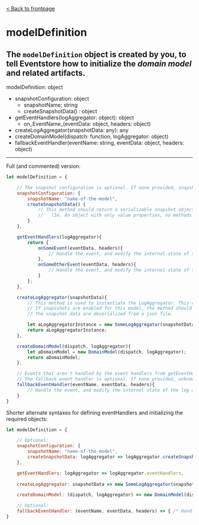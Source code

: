 [< Back to frontpage](./index.md)

# modelDefinition

The `modelDefinition` object is created by you, to tell Eventstore how to initialize the _domain model_ and related artifacts.
---
modelDefinition: object
- snapshotConfiguration: object
	- snapshotName: string
	- createSnapshotData() : object
- getEventHandlers(logAggregator: object): object
	- on_EventName_(eventData: object, headers: object)
- createLogAggregator(snapshotData: any): any
- createDomainModel(dispatch: function, logAggregator: object)
- fallbackEventHandler(eventName: string, eventData: object, headers: object)

---

Full (and commented) version:
```javascript
let modelDefinition = {

	// The snapshot configuration is optional. If none provided, snapshots are disabled for this model.
	snapshotConfiguration: {
		snapshotName: "name-of-the-model",
		createSnapshotData() {
			// This method should return a serializable snapshot object.
			//   (Ie. An object with only value properties, no methods and no circular references)
		}
	},

	getEventHandlers(logAggregator){
		return {
			onSomeEvent(eventData, headers){
				// Handle the event, and modify the internal state of the log aggregator object accordingly.
			},
			onSomeOtherEvent(eventData, headers){
				// Handle the event, and modify the internal state of the log aggregator object accordingly.
			}
		};
	},

	createLogAggregator(snapshotData){
		// This method is used to instantiate the LogAggregator. This will usually be a constructor.
		// If snapsshots are enabled for this model, the method should accept the snapshot data object.
		// The snapshot data are deserialized from a json file.

		let aLogAggregatorInstance = new SomeLogAggregator(snapshotData);
		return aLogAggregatorInstance;
	},

	createDomainModel(dispatch, logAggregator){
		let aDomainModel = new DomainModel(dispatch, logAggregator);
		return aDomainModel;
	},

	// Events that aren't handled by the event handlers from getEventHandlers(...), will be handled by the fallback event handler.
	// The fallback event handler is optional. If none provided, unknown events will be ignored by this model.
	fallbackEventHandler(eventName, eventData, headers){
		// Handle the event, and modify the internal state of the log aggregator object accordingly.
	}
}
```

Shorter alternate syntaxes for defining eventHandlers and initializing the required objects:
```javascript
let modelDefinition = {

	// Optional:
	snapshotConfiguration: {
		snapshotName: "name-of-the-model",
		createSnapshotData: logAggregator => logAggregator.createSnapshotData()
	},

	getEventHandlers: logAggregator => logAggregator.eventHandlers,
	
	createLogAggregator: snapshotData => new SomeLogAggregator(snapshotData),

	createDomainModel: (dispatch, logAggregator) => new DomainModel(dispatch, logAggregator),

	// Optional:
	fallbackEventHandler: (eventName, eventData, headers) => { /* Handle event...*/ }
}
```
